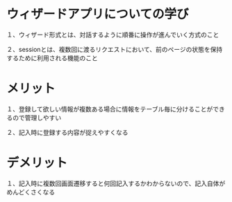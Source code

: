 # ウィザードアプリについての学び

１、ウィザード形式とは、対話するように順番に操作が進んでいく方式のこと

２、sessionとは、複数回に渡るリクエストにおいて、前のページの状態を保持するために利用される機能のこと


# メリット

１、登録して欲しい情報が複数ある場合に情報をテーブル毎に分けることができるので管理しやすい

２、記入時に登録する内容が捉えやすくなる

# デメリット

１、記入時に複数回画面遷移すると何回記入するかわからないので、記入自体がめんどくさくなる